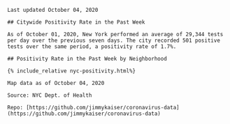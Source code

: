 

    Last updated October 04, 2020

    ## Citywide Positivity Rate in the Past Week

    As of October 01, 2020, New York performed an average of 29,344 tests per day over the previous seven days. The city recorded 501 positive tests over the same period, a positivity rate of 1.7%.

    ## Positivity Rate in the Past Week by Neighborhood

    {% include_relative nyc-positivity.html%}

    Map data as of October 04, 2020

    Source: NYC Dept. of Health

    Repo: [https://github.com/jimmykaiser/coronavirus-data](https://github.com/jimmykaiser/coronavirus-data)
